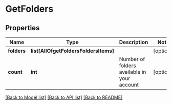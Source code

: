 # GetFolders

## Properties
Name | Type | Description | Notes
------------ | ------------- | ------------- | -------------
**folders** | **list[AllOfgetFoldersFoldersItems]** |  | [optional] 
**count** | **int** | Number of folders available in your account | [optional] 

[[Back to Model list]](../README.md#documentation-for-models) [[Back to API list]](../README.md#documentation-for-api-endpoints) [[Back to README]](../README.md)

